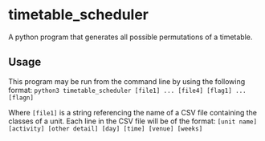 # timetable_scheduler
A python program that generates all possible permutations of a timetable.

## Usage
This program may be run from the command line by using the following format:
  `python3 timetable_scheduler [file1] ... [file4] [flag1] ... [flagn]`
  
  Where `[file1]` is a string referencing the name of a CSV file containing the classes of a unit. Each line in the CSV file will be of the format:
  `[unit name] [activity] [other detail] [day] [time] [venue] [weeks]`

